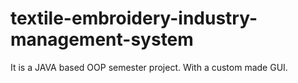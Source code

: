 # textile-embroidery-industry-management-system
 It is a JAVA based OOP semester project. With a custom made GUI.
